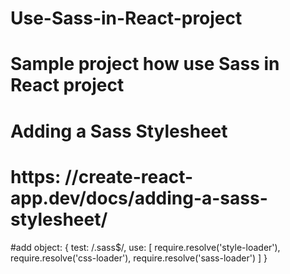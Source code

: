 # Use-Sass-in-React-project
# Sample project how use Sass in React project
# Adding a Sass Stylesheet
# https: //create-react-app.dev/docs/adding-a-sass-stylesheet/
#add object:
      {
        test: /\.sass$/,
        use: [
          require.resolve('style-loader'),
          require.resolve('css-loader'),
          require.resolve('sass-loader')
        ]
      }
